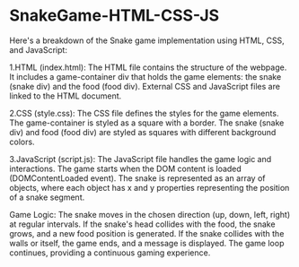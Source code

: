 # SnakeGame-HTML-CSS-JS
Here's a breakdown of the Snake game implementation using HTML, CSS, and JavaScript:

1.HTML (index.html):
The HTML file contains the structure of the webpage.
It includes a game-container div that holds the game elements: the snake (snake div) and the food (food div).
External CSS and JavaScript files are linked to the HTML document.

2.CSS (style.css):
The CSS file defines the styles for the game elements.
The game-container is styled as a square with a border.
The snake (snake div) and food (food div) are styled as squares with different background colors.

3.JavaScript (script.js):
The JavaScript file handles the game logic and interactions.
The game starts when the DOM content is loaded (DOMContentLoaded event).
The snake is represented as an array of objects, where each object has x and y properties representing the position of a snake segment.

Game Logic:
The snake moves in the chosen direction (up, down, left, right) at regular intervals.
If the snake's head collides with the food, the snake grows, and a new food position is generated.
If the snake collides with the walls or itself, the game ends, and a message is displayed.
The game loop continues, providing a continuous gaming experience.
